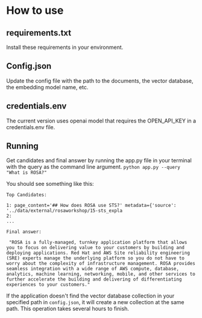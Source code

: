 # How to use

## requirements.txt
Install these requirements in your environment.

## Config.json
Update the config file with the path to the documents, the vector database, the embedding model name, etc.

## credentials.env
The current version uses openai model that requires the OPEN_API_KEY in a credentials.env file.  

## Running
Get candidates and final answer by running the app.py file in your terminal with the query as the command line argument.
`python app.py --query "What is ROSA?"`

You should see something like this:
```
Top Candidates:

1: page_content='## How does ROSA use STS?' metadata={'source': '../data/external/rosaworkshop/15-sts_expla
2:
...

Final answer: 

 "ROSA is a fully-managed, turnkey application platform that allows you to focus on delivering value to your customers by building and deploying applications. Red Hat and AWS Site reliability engineering (SRE) experts manage the underlying platform so you do not have to worry about the complexity of infrastructure management. ROSA provides seamless integration with a wide range of AWS compute, database, analytics, machine learning, networking, mobile, and other services to further accelerate the building and delivering of differentiating experiences to your customers."
```

If the application doesn't find the vector database collection in your specified path in `config.json`, it will create a new collection at the same path. This operation takes several hours to finish. 